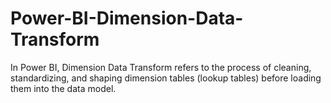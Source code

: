 # Power-BI-Dimension-Data-Transform
In Power BI, Dimension Data Transform refers to the process of cleaning, standardizing, and shaping dimension tables (lookup tables) before loading them into the data model.
